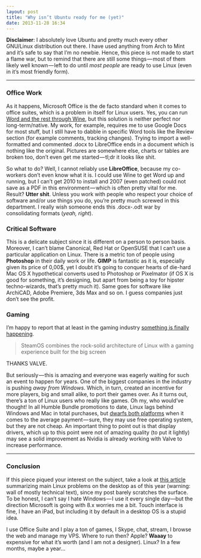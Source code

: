 ```yaml
---
layout: post
title: "Why isn’t Ubuntu ready for me (yet)"
date: 2013-11-28 16:34
---
```


**Disclaimer**: I absolutely love Ubuntu and pretty much every other GNU/Linux distribution out there. I have used anything from Arch to Mint and it’s safe to say that I’m no newbie. Hence, this piece is not made to start a flame war, but to remind that there are still some things — most of them likely well known — left to do until *most people* are ready to use Linux (even in it’s most friendly form).

---

### Office Work

As it happens, Microsoft Office is the de facto standard when it comes to office suites, which is a problem in itself for Linux users. Yes, you can run [Word and the rest through Wine](http://appdb.winehq.org/objectManager.php?sClass=application&iId=10), but this solution is neither perfect nor long-term/native. My work, for example, requires me to use Google Docs for most stuff, but I still have to dabble in specific Word tools like the Review section (for example comments, tracking changes). Trying to import a well-formatted and commented .docx to LibreOffice ends in a document which is nothing like the original. Pictures are somewhere else, charts or tables are broken too, don’t even get me started — tl;dr it looks like shit.

So what to do? Well, I cannot reliably use **LibreOffice**, because my co-workers don’t even know what it is. I could use Wine to get Word up and running, but I can’t get 2010 to install and 2007 (even patched) could not save as a PDF in this environment — which is often pretty vital for me. Result? **Utter shit**. Unless you work with people who respect your choice of software and/or use things you do, you’re pretty much screwed in this department. I really wish someone ends this .docx-.odt war by consolidating formats (*yeah, right*).

### Critical Software

This is a delicate subject since it is different on a person to person basis. Moreover, I can’t blame Canonical, Red Hat or OpenSUSE that I can’t use a particular application on Linux. There is a metric ton of people using **Photoshop** in their daily work or life. **GIMP** is fantastic as it is, especially given its price of 0,00$, yet I doubt it’s going to conquer hearts of die-hard Mac OS X hypothetical converts used to Photoshop or Pixelmator (if OS X is good for something, it’s designing, but apart from being a toy for hipster techno-wizards, that’s pretty much it). Same goes for software like ArchiCAD, Adobe Premiere, 3ds Max and so on. I guess companies just don’t see the profit.

### Gaming

I’m happy to report that at least in the gaming industry [something is finally happening](http://store.steampowered.com/livingroom/SteamOS/).

> SteamOS combines the rock-solid architecture of Linux with a gaming experience built for the big screen

THANKS VALVE.

But seriously — this is amazing and everyone was eagerly waiting for such an event to happen for years. One of the biggest companies in the industry is pushing *away from Windows*. Which, in turn, created an incentive for more players, big and small alike, to port their games over. As it turns out, there’s a ton of Linux users who really like games. Oh my, who would’ve thought! In all Humble Bundle promotions to date, Linux lags behind Windows and Mac in total purchases, but [dwarfs both platforms](http://cheesetalks.twolofbees.com/humble/) when it comes to the average payment — sure, they may use free operating system, but they are not cheap. An important thing to point out is that display drivers, which up to this point were not of amazing quality (to put it lightly) may see a solid improvement as Nvidia is already working with Valve to increase performance.

---

### Conclusion

If this piece piqued your interest on the subject, take a look at [this article](http://linuxfonts.narod.ru/why.linux.is.not.ready.for.the.desktop.current.html) summarizing main Linux problems on the desktop as of this year (warning: wall of mostly technical text), since my post barely scratches the surface. To be honest, I can’t say I hate Windows — I use it every single day—but the direction Microsoft is going with 8.x worries me a bit. Touch interface is fine, I have an iPad, but including it by default in a desktop OS is a stupid idea.

I use Office Suite and I play a ton of games, I Skype, chat, stream, I browse the web and manage my VPS. Where to run then? Apple? **Waaay** to expensive for what it’s worth (and I am not a designer). Linux? In a few months, maybe a year…
